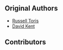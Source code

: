 Original Authors
----------------

 * [Russell Toris](rctoris@wpi.edu)
 * [David Kent](davidkent@wpi.edu)

Contributors
------------

